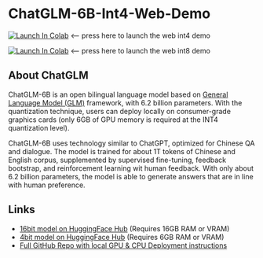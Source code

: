 # ChatGLM-6B-Int4-Web-Demo
[![Launch In Colab](https://colab.research.google.com/assets/colab-badge.svg)](https://colab.research.google.com/github/Leadblock/ChatGLM-6B-Int4-Web-Demo/blob/main/ChatGLM-6B_int4_Web_Demo.ipynb) <-- press here to launch the web int4 demo


[![Launch In Colab](https://colab.research.google.com/assets/colab-badge.svg)](https://colab.research.google.com/github/Leadblock/ChatGLM-6B-Int4-Web-Demo/blob/main/ChatGLM-6B_int8_Web_Demo.ipynb) <-- press here to launch the web int8 demo
## About ChatGLM

ChatGLM-6B is an open bilingual language model based on [General Language Model (GLM)](https://github.com/THUDM/GLM) framework, with 6.2 billion parameters. With the quantization technique, users can deploy locally on consumer-grade graphics cards (only 6GB of GPU memory is required at the INT4 quantization level).

ChatGLM-6B uses technology similar to ChatGPT, optimized for Chinese QA and dialogue. The model is trained for about 1T tokens of Chinese and English corpus, supplemented by supervised fine-tuning, feedback bootstrap, and reinforcement learning wit human feedback. With only about 6.2 billion parameters, the model is able to generate answers that are in line with human preference.

## Links
- [16bit model on HuggingFace Hub](https://huggingface.co/THUDM/chatglm-6b/tree/main) (Requires 16GB RAM or VRAM)
- [4bit model on HuggingFace Hub](https://huggingface.co/THUDM/chatglm-6b-int4/tree/main) (Requires 6GB RAM or VRAM)
- [Full GitHub Repo with local GPU & CPU Deployment instructions](https://github.com/THUDM/ChatGLM-6B/blob/main/README_en.md#update)
